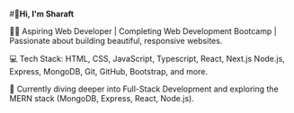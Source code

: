 #👋**Hi, I'm Sharaft** 

👨‍💻 Aspiring Web Developer | Completing Web Development Bootcamp | Passionate about building beautiful, responsive websites.  

💻 Tech Stack: HTML, CSS, JavaScript, Typescript, React, Next.js Node.js, Express, MongoDB, Git, GitHub, Bootstrap, and more.  

🚀 Currently diving deeper into Full-Stack Development and exploring the MERN stack (MongoDB, Express, React, Node.js).  
